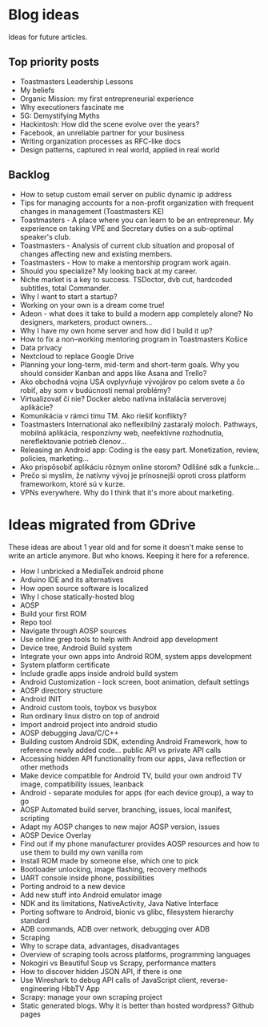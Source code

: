 # Blog ideas
Ideas for future articles.

## Top priority posts
- Toastmasters Leadership Lessons
- My beliefs
- Organic Mission: my first entrepreneurial experience
- Why executioners fascinate me
- 5G: Demystifying Myths
- Hackintosh: How did the scene evolve over the years?
- Facebook, an unreliable partner for your business
- Writing organization processes as RFC-like docs
- Design patterns, captured in real world, applied in real world

## Backlog
- How to setup custom email server on public dynamic ip address
- Tips for managing accounts for a non-profit organization with frequent changes in management (Toastmasters KE)
- Toastmasters - A place where you can learn to be an entrepreneur. My experience on taking VPE and Secretary duties on a sub-optimal speaker's club.
- Toastmasters - Analysis of current club situation and proposal of changes affecting new and existing members.
- Toastmasters - How to make a mentorship program work again.
- Should you specialize? My looking back at my career.
- Niche market is a key to success. TSDoctor, dvb cut, hardcoded subtitles, total Commander.
- Why I want to start a startup?
- Working on your own is a dream come true!
- Adeon - what does it take to build a modern app completely alone? No designers, marketers, product owners...
- Why I have my own home server and how did I build it up?
- How to fix a non-working mentoring program in Toastmasters Košice
- Data privacy
- Nextcloud to replace Google Drive
- Planning your long-term, mid-term and short-term goals. Why you should consider Kanban and apps like Asana and Trello?
- Ako obchodná vojna USA ovplyvňuje vývojárov po celom svete a čo robiť, aby som v budúcnosti nemal problémy?
- Virtualizovať či nie? Docker alebo natívna inštalácia serverovej aplikácie?
- Komunikácia v rámci tímu TM. Ako riešiť konflikty?
- Toastmasters International ako neflexibilný zastaralý moloch. Pathways, mobilná aplikácia, responzívny web, neefektívne rozhodnutia, nereflektovanie potrieb členov...
- Releasing an Android app: Coding is the easy part. Monetization, review, policies, marketing...
- Ako prispôsobiť aplikáciu rôznym online storom? Odlišné sdk a funkcie...
- Prečo si myslím, že natívny vývoj je prínosnejší oproti cross platform frameworkom, ktoré sú v kurze.
- VPNs everywhere. Why do I think that it's more about marketing.


# Ideas migrated from GDrive
These ideas are about 1 year old and for some it doesn't make sense to write an article anymore. But who knows. Keeping it here for a reference.

- How I unbricked a MediaTek android phone
- Arduino IDE and its alternatives
- How open source software is localized
- Why I chose statically-hosted blog
- AOSP
- Build your first ROM
- Repo tool
- Navigate through AOSP sources
- Use online grep tools to help with Android app development
- Device tree, Android Build system
- Integrate your own apps into Android ROM, system apps development
- System platform certificate
- Include gradle apps inside android build system
- Android Customization - lock screen, boot animation, default settings
- AOSP directory structure
- Android INIT
- Android custom tools, toybox vs busybox
- Run ordinary linux distro on top of android
- Import android project into android studio
- AOSP debugging Java/C/C++
- Building custom Android SDK, extending Android Framework, how to reference newly added code… public API vs private API calls
- Accessing hidden API functionality from our apps, Java reflection or other methods
- Make device compatible for Android TV, build your own android TV image, compatibility issues, leanback
- Android - separate modules for apps (for each device group), a way to go
- AOSP Automated build server, branching, issues, local manifest, scripting
- Adapt my AOSP changes to new major AOSP version, issues
- AOSP Device Overlay
- Find out if my phone manufacturer provides AOSP resources and how to use them to build my own vanilla rom
- Install ROM made by someone else, which one to pick
- Bootloader unlocking, image flashing, recovery methods
- UART console inside phone, possibilities
- Porting android to a new device
- Add new stuff into Android emulator image
- NDK and its limitations, NativeActivity, Java Native Interface
- Porting software to Android, bionic vs glibc, filesystem hierarchy standard
- ADB commands, ADB over network, debugging over ADB
- Scraping
- Why to scrape data, advantages, disadvantages
- Overview of scraping tools across platforms, programming languages
- Nokogiri vs Beautiful Soup vs Scrapy, performance matters
- How to discover hidden JSON API, if there is one
- Use Wireshark to debug API calls of JavaScript client, reverse-engineering HbbTV App
- Scrapy: manage your own scraping project
- Static generated blogs. Why it is better than hosted wordpress? Github pages
